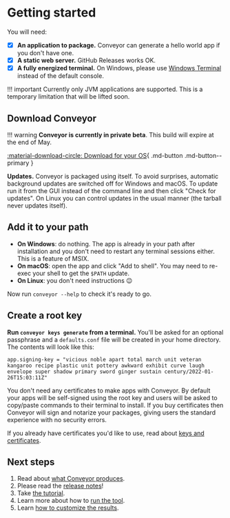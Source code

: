 # Getting started

You will need:

- [x] **An application to package.** Conveyor can generate a hello world app if you don't have one.
- [x] **A static web server.** GitHub Releases works OK.
- [x] **A fully energized terminal.** On Windows, please use [Windows Terminal](https://apps.microsoft.com/store/detail/windows-terminal/9N0DX20HK701) instead of the default console.

!!! important
    Currently only JVM applications are supported. This is a temporary limitation that will be lifted soon.

## Download Conveyor

!!! warning
    **Conveyor is currently in private beta**. This build will expire at the end of May.

[ :material-download-circle: Download for your OS](https://downloads.hydraulic.dev/conveyor/download.html){ .md-button .md-button--primary }

**Updates.** Conveyor is packaged using itself. To avoid surprises, automatic background updates are switched off for Windows and macOS. To update run it from the GUI instead of the command line and then click "Check for updates". On Linux you can control updates in the usual manner (the tarball never updates itself).

## Add it to your path

* **On Windows**: do nothing. The app is already in your path after installation and you don't need to restart any terminal sessions either. This is a feature of MSIX.
* **On macOS**: open the app and click "Add to shell". You may need to re-exec your shell to get the `$PATH` update.
* **On Linux**: you don't need instructions :wink:

Now run `conveyor --help` to check it's ready to go.

## Create a root key

**Run `conveyor keys generate` from a terminal.** You'll be asked for an optional passphrase and a `defaults.conf` file will be created in your home directory. The contents will look like this:

```
app.signing-key = "vicious noble apart total march unit veteran kangaroo recipe plastic unit pottery awkward exhibit curve laugh envelope super shadow primary sword ginger sustain century/2022-01-26T15:03:11Z"
```

You don't need any certificates to make apps with Conveyor. By default your apps will be self-signed using the root key and users will be asked to copy/paste commands to their terminal to install. If you buy certificates then Conveyor will sign and notarize your packages, giving users the standard experience with no security errors.

If you already have certificates you'd like to use, read about [keys and certificates](keys-and-certificates.md).

## Next steps

1. Read about [what Conveyor produces](outputs.md).
1. Please read the [release notes](release-notes.md)!
1. Take [the tutorial](tutorial.md).
1. Learn more about how to [run the tool](running.md).
1. Learn [how to customize the results](configs/index.md).
